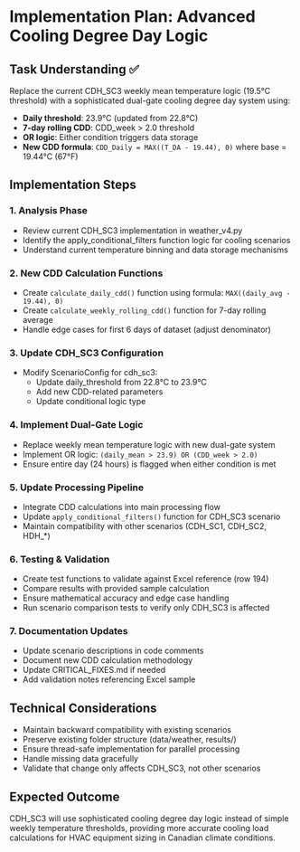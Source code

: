 # Implementation Plan: Advanced Cooling Degree Day Logic

## Task Understanding ✅
Replace the current CDH_SC3 weekly mean temperature logic (19.5°C threshold) with a sophisticated dual-gate cooling degree day system using:
- **Daily threshold**: 23.9°C (updated from 22.8°C) 
- **7-day rolling CDD**: CDD_week > 2.0 threshold
- **OR logic**: Either condition triggers data storage
- **New CDD formula**: `CDD_Daily = MAX((T_DA - 19.44), 0)` where base = 19.44°C (67°F)

## Implementation Steps

### 1. Analysis Phase
- Review current CDH_SC3 implementation in weather_v4.py
- Identify the apply_conditional_filters function logic for cooling scenarios
- Understand current temperature binning and data storage mechanisms

### 2. New CDD Calculation Functions
- Create `calculate_daily_cdd()` function using formula: `MAX((daily_avg - 19.44), 0)`
- Create `calculate_weekly_rolling_cdd()` function for 7-day rolling average
- Handle edge cases for first 6 days of dataset (adjust denominator)

### 3. Update CDH_SC3 Configuration
- Modify ScenarioConfig for cdh_sc3:
  - Update daily_threshold from 22.8°C to 23.9°C
  - Add new CDD-related parameters
  - Update conditional logic type

### 4. Implement Dual-Gate Logic
- Replace weekly mean temperature logic with new dual-gate system
- Implement OR logic: `(daily_mean > 23.9) OR (CDD_week > 2.0)`
- Ensure entire day (24 hours) is flagged when either condition is met

### 5. Update Processing Pipeline
- Integrate CDD calculations into main processing flow
- Update `apply_conditional_filters()` function for CDH_SC3 scenario
- Maintain compatibility with other scenarios (CDH_SC1, CDH_SC2, HDH_*)

### 6. Testing & Validation
- Create test functions to validate against Excel reference (row 194)
- Compare results with provided sample calculation
- Ensure mathematical accuracy and edge case handling
- Run scenario comparison tests to verify only CDH_SC3 is affected

### 7. Documentation Updates
- Update scenario descriptions in code comments
- Document new CDD calculation methodology
- Update CRITICAL_FIXES.md if needed
- Add validation notes referencing Excel sample

## Technical Considerations
- Maintain backward compatibility with existing scenarios
- Preserve existing folder structure (data/weather, results/)
- Ensure thread-safe implementation for parallel processing
- Handle missing data gracefully
- Validate that change only affects CDH_SC3, not other scenarios

## Expected Outcome
CDH_SC3 will use sophisticated cooling degree day logic instead of simple weekly temperature thresholds, providing more accurate cooling load calculations for HVAC equipment sizing in Canadian climate conditions.